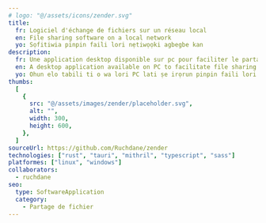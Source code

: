 ```yaml
---
# logo: "@/assets/icons/zender.svg"
title:
  fr: Logiciel d'échange de fichiers sur un réseau local
  en: File sharing software on a local network
  yo: Sọfitiwia pinpin faili lori nẹtiwọọki agbegbe kan
description:
  fr: Une application desktop disponible sur pc pour faciliter le partage de fichier sur un réseau local sans passer par internet
  en: A desktop application available on PC to facilitate file sharing on a local network without using the internet
  yo: Ohun elo tabili ti o wa lori PC lati ṣe irọrun pinpin faili lori nẹtiwọọki agbegbe laisi lilo intanẹẹti
thumbs:
  [
    {
      src: "@/assets/images/zender/placeholder.svg",
      alt: "",
      width: 300,
      height: 600,
    },
  ]
sourceUrl: https://github.com/Ruchdane/zender
technologies: ["rust", "tauri", "mithril", "typescript", "sass"]
platformes: ["linux", "windows"]
collaborators:
  - ruchdane
seo:
  type: SoftwareApplication
  category:
    - Partage de fichier
---
```

